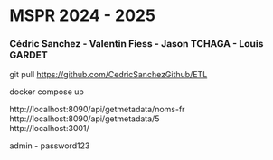 # MSPR 2024 - 2025
### Cédric Sanchez - Valentin Fiess - Jason TCHAGA - Louis GARDET ###

git pull https://github.com/CedricSanchezGithub/ETL

docker compose up

http://localhost:8090/api/getmetadata/noms-fr  
http://localhost:8090/api/getmetadata/5  
http://localhost:3001/  

admin - password123
